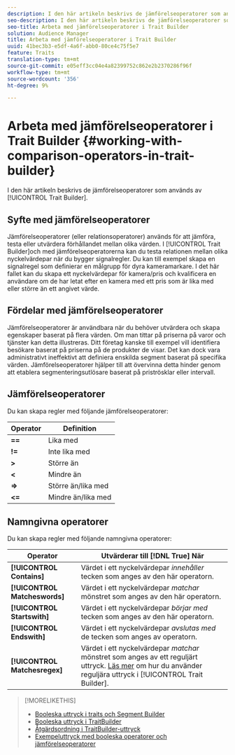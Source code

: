 ```yaml
---
description: I den här artikeln beskrivs de jämförelseoperatorer som används av Trait Builder.
seo-description: I den här artikeln beskrivs de jämförelseoperatorer som används av Trait Builder.
seo-title: Arbeta med jämförelseoperatorer i Trait Builder
solution: Audience Manager
title: Arbeta med jämförelseoperatorer i Trait Builder
uuid: 41bec3b3-e5df-4a6f-abb0-80ce4c75f5e7
feature: Traits
translation-type: tm+mt
source-git-commit: e05eff3cc04e4a82399752c862e2b2370286f96f
workflow-type: tm+mt
source-wordcount: '356'
ht-degree: 9%

---
```



# Arbeta med jämförelseoperatorer i Trait Builder {#working-with-comparison-operators-in-trait-builder}

I den här artikeln beskrivs de jämförelseoperatorer som används av [!UICONTROL Trait Builder].

## Syfte med jämförelseoperatorer

<!-- c_tb_comparison_operators.xml -->

Jämförelseoperatorer (eller relationsoperatorer) används för att jämföra, testa eller utvärdera förhållandet mellan olika värden. I [!UICONTROL Trait Builder]och med jämförelseoperatorerna kan du testa relationen mellan olika nyckelvärdepar när du bygger signalregler. Du kan till exempel skapa en signalregel som definierar en målgrupp för dyra kameramarkare. I det här fallet kan du skapa ett nyckelvärdepar för kamera/pris och kvalificera en användare om de har letat efter en kamera med ett pris som är lika med eller större än ett angivet värde.

## Fördelar med jämförelseoperatorer

Jämförelseoperatorer är användbara när du behöver utvärdera och skapa egenskaper baserat på flera värden. Om man tittar på priserna på varor och tjänster kan detta illustreras. Ditt företag kanske till exempel vill identifiera besökare baserat på priserna på de produkter de visar. Det kan dock vara administrativt ineffektivt att definiera enskilda segment baserat på specifika värden. Jämförelseoperatorer hjälper till att övervinna detta hinder genom att etablera segmenteringsutlösare baserat på priströsklar eller intervall.

## Jämförelseoperatorer

Du kan skapa regler med följande jämförelseoperatorer:

| Operator | Definition |
|---|---|
| **==** | Lika med |
| **!=** | Inte lika med |
| **>** | Större än |
| **&lt;** | Mindre än |
| **=>** | Större än/lika med |
| **&lt;=** | Mindre än/lika med |

## Namngivna operatorer

Du kan skapa regler med följande namngivna operatorer:

| Operator | Utvärderar till [!DNL True] När |
|---|---|
| **[!UICONTROL Contains]** | Värdet i ett nyckelvärdepar *innehåller* tecken som anges av den här operatorn. |
| **[!UICONTROL Matcheswords]** | Värdet i ett nyckelvärdepar *matchar* mönstret som anges av den här operatorn. |
| **[!UICONTROL Startswith]** | Värdet i ett nyckelvärdepar *börjar med* tecken som anges av den här operatorn. |
| **[!UICONTROL Endswith]** | Värdet i ett nyckelvärdepar *avslutas med* de tecken som anges av operatorn. |
| **[!UICONTROL Matchesregex]** | Värdet i ett nyckelvärdepar *matchar* mönstret som anges av ett reguljärt uttryck. [Läs mer](../../features/traits/trait-builder-regex.md) om hur du använder reguljära uttryck i [!UICONTROL Trait Builder]. |

>[!MORELIKETHIS]
>
>* [Booleska uttryck i traits och Segment Builder](../../reference/boolean-expressions-tsb.md)
>* [Booleska uttryck i TraitBuilder](../../reference/boolean-expressions-tsb.md)
>* [Åtgärdsordning i TraitBuilder-uttryck](../../features/traits/trait-operator-precedence.md)
>* [Exempeluttryck med booleska operatorer och jämförelseoperatorer](../../features/traits/trait-expression-samples.md)

